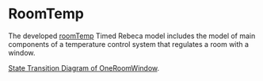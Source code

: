 # RoomTemp
The developed  <a href="https://github.com/fereidoun-moradi/RoomTemp/blob/main/OneRoomWindow.rebeca">roomTemp</a> Timed Rebeca model includes the model of main components of a temperature control system that regulates a room with a window. 
<body>
    <p> <a href="https://github.com/fereidoun-moradi/RoomTemp/blob/main/OneRoomWindow.png">State Transition Diagram of OneRoomWindow</a>.</p>
  </body>
